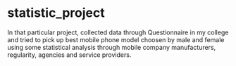 # statistic_project
In that particular project, collected data through Questionnaire in my college and tried to pick up best mobile phone model choosen by male and female using some statistical analysis through mobile company manufacturers, regularity, agencies and service providers.
